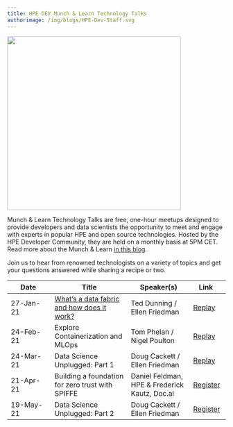 ```yaml
---
title: HPE DEV Munch & Learn Technology Talks
authorimage: /img/blogs/HPE-Dev-Staff.svg
---
```

<img src="/img/skillup/MunchandLearn.svg" width="400">

Munch & Learn Technology Talks are free, one-hour meetups designed to provide developers and data scientists the opportunity to meet and engage with experts in popular HPE and open source technologies. Hosted by the HPE Developer Community, they are held on a monthly basis at 5PM CET. Read more about the Munch & Learn <a href="https://developer.hpe.com/blog/hpe-dev-launches-its-munch-learn-technical-talks" target="_blank">in this blog</a>.

Join us to hear from renowned technologists on a variety of topics and get your questions answered while sharing a recipe or two.

| &nbsp;&nbsp;&nbsp;&nbsp;&nbsp;Date&nbsp;&nbsp;&nbsp;&nbsp;&nbsp;&nbsp; | Title                                                                                                                                   | Speaker(s)                                    | &nbsp;&nbsp;&nbsp;Link&nbsp;&nbsp;&nbsp;&nbsp;&nbsp;                                  |
| ---------------------------------------------------------------------- | --------------------------------------------------------------------------------------------------------------------------------------- | --------------------------------------------- | ------------------------------------------------------------------------------------- |
| 27-Jan-21                                                              | [What’s a data fabric and how does it work?](https://hpe-developer-portal.s3.amazonaws.com/media/2020/12/munch-and-learn-dunning-1611939333032.pdf) | Ted Dunning / Ellen Friedman                  | [Replay](https://vimeo.com/507072887)                                                 |
| 24-Feb-21                                                              | Explore Containerization and MLOps                                                                                                      | Tom Phelan / Nigel Poulton                    | [Replay](https://vimeo.com/518972114)                                                 |
| 24-Mar-21                                                              | Data Science Unplugged: Part 1                                                                                                          | Doug Cackett / Ellen Friedman                 | [Replay](https://vimeo.com/529375709)                                                 |
| 21-Apr-21                                                              | Building a foundation for zero trust with SPIFFE                                                                                        | Daniel Feldman, HPE & Frederick Kautz, Doc.ai | [Register](https://hpe.zoom.us/meeting/register/tJwpd-2srzMuHNPUfW-adASIVpSxCoqat7AV) |
| 19-May-21                                                              | Data Science Unplugged: Part 2                                                                                                          | Doug Cackett / Ellen Friedman                 | [Register](https://hpe.zoom.us/meeting/register/tJMkcumuqD0tE9SIrVe4mIOd00IHMPcjG0TB) |